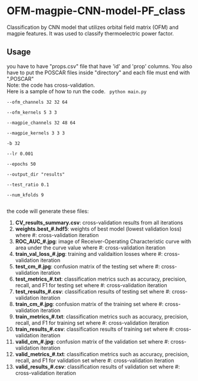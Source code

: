 # OFM-magpie-CNN-model-PF_class
Classification by CNN model that utilizes orbital field matrix (OFM) and magpie features. It was used to classify thermoelectric power factor.

## Usage
you have to have "props.csv" file that have 'id' and 'prop' columns. You also have to put the POSCAR files inside "directory" and each file must end with ".POSCAR"</br>
Note: the code has cross-validation.</br>
Here is a sample of how to run the code.
<code>
python main.py \
  --ofm_channels 32 32 64 \
  --ofm_kernels 5 3 3 \
  --magpie_channels 32 48 64 \
  --magpie_kernels 3 3 3 \
  -b 32 \
  --lr 0.001 \
  --epochs 50 \
  --output_dir "results" \
  --test_ratio 0.1 \
  --num_kfolds 9 \
</code>

the code will generate these files: </br>
1. **CV_results_summary.csv**: cross-validation results from all iterations</br>
2. **weights.best_#.hdf5**: weights of best model (lowest validation loss) where #: cross-validation iteration</br>
3. **ROC_AUC_#.jpg**: image of Receiver-Operating Characteristic curve with area under the curve value where #: cross-validation iteration</br>
4. **train_val_loss_#.jpg**: training and validaition losses where #: cross-validation iteration</br>
5. **test_cm_#.jpg**: confusion matrix of the testing set where #: cross-validation iteration</br>
6. **test_metrics_#.txt**: classification metrics such as accuracy, precision, recall, and F1 for testing set where #: cross-validation iteration</br>
7. **test_results_#.csv**: classification results of testing set where #: cross-validation iteration</br>
8. **train_cm_#.jpg**: confusion matrix of the training set where #: cross-validation iteration</br>
9. **train_metrics_#.txt**: classification metrics such as accuracy, precision, recall, and F1 for training set where #: cross-validation iteration</br>
10. **train_results_#.csv**: classification results of training set where #: cross-validation iteration</br>
11. **valid_cm_#.jpg**: confusion matrix of the validation set where #: cross-validation iteration</br>
12. **valid_metrics_#.txt**: classification metrics such as accuracy, precision, recall, and F1 for validation set where #: cross-validation iteration</br>
13. **valid_results_#.csv**: classification results of validation set where #: cross-validation iteration</br>

